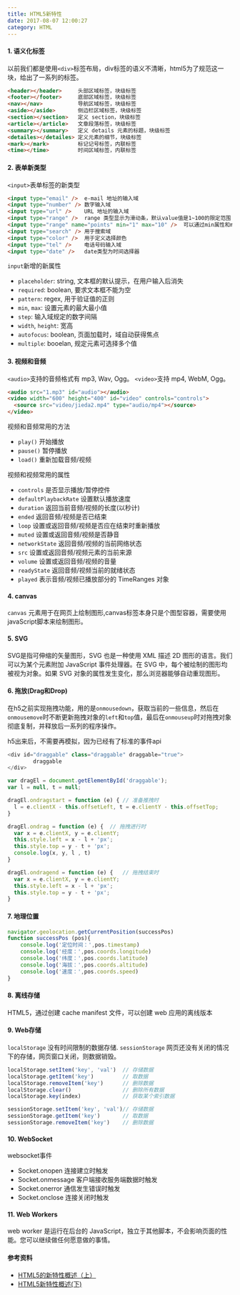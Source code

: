 ```yaml
---
title: HTML5新特性
date: 2017-08-07 12:00:27
category: HTML
---
```

#### 1. 语义化标签
以前我们都是使用`<div>`标签布局，div标签的语义不清晰，html5为了规范这一块，给出了一系列的标签。
```html
<header></header>     头部区域标签，块级标签
<footer></footer>     底部区域标签，块级标签
<nav></nav>           导航区域标签，块级标签
<aside></aside>       侧边栏区域标签，块级标签
<section></section>   定义 section，块级标签
<article></article>   文章段落标签，块级标签
<summary></summary>   定义 details 元素的标题，块级标签
<detailes></detailes> 定义元素的细节，块级标签
<mark></mark>         标记记号标签，内联标签
<time></time>         时间区域标签，内联标签
```



#### 2. 表单新类型
`<input>`表单标签的新类型
```html
<input type="email" />  e-mail 地址的输入域
<input type="number" /> 数字输入域
<input type="url" />    URL 地址的输入域
<input type="range" />  range 类型显示为滑动条，默认value值是1~100的限定范围
<input type="range" name="points" min="1" max="10" />  可以通过min属性和max属性自定义范围
<input type="search" /> 用于搜索域
<input type="color" />  用于定义选择颜色
<input type="tel" />    电话号码输入域
<input type="date" />   date类型为时间选择器
```

`input`新增的新属性
- `placeholder`: string, 文本框的默认提示，在用户输入后消失
- `required`: boolean, 要求文本框不能为空
- `pattern`: regex, 用于验证值的正则
- `min`, `max`: 设置元素的最大最小值
- `step`: 输入域规定的数字间隔
- `width`, `height`: 宽高
- `autofocus`: boolean, 页面加载时，域自动获得焦点
- `multiple`: booelan, 规定元素可选择多个值




#### 3. 视频和音频
`<audio>`支持的音频格式有 mp3, Wav, Ogg。
`<video>`支持 mp4, WebM, Ogg。
```html
<audio src="1.mp3" id="audio"></audio>
<video width="600" height="400" id="video" controls="controls">
  <source src="video/jieda2.mp4" type="audio/mp4"></source>
</video>
```
视频和音频常用的方法
- `play()`  开始播放
- `pause()` 暂停播放
- `load()`  重新加载音频/视频

视频和视频常用的属性
- `controls` 是否显示播放/暂停控件
- `defaultPlaybackRate` 设置默认播放速度
- `duration` 返回当前音频/视频的长度(以秒计)
- `ended` 返回音频/视频是否已结束
- `loop` 设置或返回音频/视频是否应在结束时重新播放
- `muted` 设置或返回音频/视频是否静音
- `networkState` 返回音频/视频的当前网络状态
- `src` 设置或返回音频/视频元素的当前来源
- `volume` 设置或返回音频/视频的音量
- `readyState` 返回音频/视频当前的就绪状态
- `played` 表示音频/视频已播放部分的 TimeRanges 对象



#### 4. canvas
`canvas` 元素用于在网页上绘制图形,canvas标签本身只是个图型容器，需要使用javaScript脚本来绘制图形。



#### 5. SVG
SVG是指可伸缩的矢量图形，SVG 也是一种使用 XML 描述 2D 图形的语言。我们可以为某个元素附加 JavaScript 事件处理器。在 SVG 中，每个被绘制的图形均被视为对象。如果 SVG 对象的属性发生变化，那么浏览器能够自动重现图形。



#### 6. 拖放(Drag和Drop)
在h5之前实现拖拽功能，用的是`onmousedown`，获取当前的一些信息，然后在`onmousemove`时不断更新拖拽对象的`left`和`top`值，最后在`onmouseup`时对拖拽对象彻底复制，并释放后一系列的程序操作。

h5出来后，不需要再模拟，因为已经有了标准的事件api
```js
<div id="draggable" class="draggable" draggable="true">
		draggable
</div>

var dragEl = document.getElementById('draggable');
var l = null, t = null;

dragEl.ondragstart = function (e) { // 准备推拽时
  l = e.clientX - this.offsetLeft, t = e.clientY - this.offsetTop;	
}

dragEl.ondrag = function (e) {  // 拖拽进行时
  var x = e.clientX, y = e.clientY;				
  this.style.left = x - l + 'px';
  this.style.top = y - t + 'px';
  console.log(x, y, l , t)
}

dragEl.ondragend = function (e) {   // 拖拽结束时
  var x = e.clientX, y = e.clientY;			
  this.style.left = x - l + 'px';
  this.style.top = y - t + 'px';
}
```


#### 7. 地理位置
```js
navigator.geolocation.getCurrentPosition(successPos)
function successPos (pos){
	console.log('定位时间：',pos.timestamp)
	console.log('经度：',pos.coords.longitude)
	console.log('纬度：',pos.coords.latitude)
	console.log('海拔：',pos.coords.altitude)
	console.log('速度：',pos.coords.speed)
}
```


#### 8. 离线存储
HTML5，通过创建 cache manifest 文件，可以创建 web 应用的离线版本



#### 9. Web存储
`localStorage` 没有时间限制的数据存储.
`sessionStorage` 网页还没有关闭的情况下的存储，网页窗口关闭，则数据销毁。
```js
localStorage.setItem('key', 'val')  // 存储数据
localStorage.getItem('key')         // 取数据
localStorage.removeItem('key')      // 删除数据
localStorage.clear()                // 删除所有数据
localStorage.key(index)             // 获取某个索引数据

sessionStorage.setItem('key', 'val')// 存储数据
sessionStorage.getItem('key')       // 取数据
sessionStorage.removeItem('key')    // 删除数据
```


#### 10. WebSocket
websocket事件
- Socket.onopen 连接建立时触发
- Socket.onmessage 客户端接收服务端数据时触发
- Socket.onerror 通信发生错误时触发
- Socket.onclose 连接关闭时触发


#### 11. Web Workers
web worker 是运行在后台的 JavaScript，独立于其他脚本，不会影响页面的性能。您可以继续做任何愿意做的事情。


#### 参考资料
- [HTML5的新特性概述（上）](https://juejin.im/post/5be8d817e51d457f7a4aba13)
- [HTML5新特性概述(下)](https://juejin.im/post/5bea349a518825170d1a9db1)